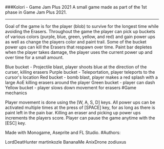 ###Kolori - Game Jam Plus 2021
A small game made as part of the 1st phase in Game Jam Plus 2021.
***
Goal of the game is for the player (blob) to survive for the longest time while avoiding the Erasers. Throughout the game the player can pick up buckets of various colors (purple, blue, green, yellow, and red) and gain power ups as well as change the players color and paint trail. Some of the bucket power ups can kill the Erasers that respawn over time. Paint bar depletes when the player takes damage, the player uses the current power up and over time for a small amount.

​Blue bucket - Projectile blast, player shoots blue at the direction of the curser, killing erasers
​Purple bucket - Teleportation, player teleports to the cursor's location
​Red bucket - bomb blast, player makes a red splash with a large AoE killing erasers around the player
​Green bucket - player can dash
​Yellow bucket - player slows down movement for erasers
#Game mechanics

Player movement is done using the [W, A, S, D] keys. All power ups can be activated multiple times at the press of [SPACE] key, for as long as there is paint left in the pain bar. Killing an eraser and picking up power ups increments the players score. Player can pause the game anytime with the [ESC] key. 

Made with Monogame, Aseprite and FL Studio. 
#Authors:

LordDeatHunter
martinkozle
BananaMe
AnixDrone
zodiuxus

